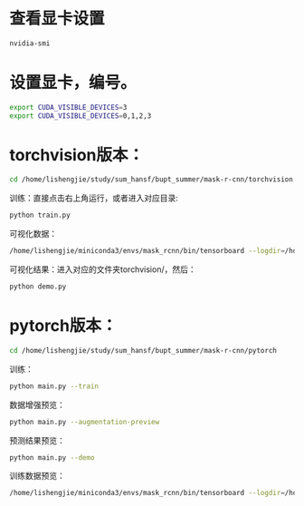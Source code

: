 # 查看显卡设置

```bash
nvidia-smi
```

# 设置显卡，编号。

```bash
export CUDA_VISIBLE_DEVICES=3
export CUDA_VISIBLE_DEVICES=0,1,2,3
```

# torchvision版本：

```bash
cd /home/lishengjie/study/sum_hansf/bupt_summer/mask-r-cnn/torchvision
```

训练：直接点击右上角运行，或者进入对应目录:

```bash
python train.py
```

可视化数据：

```bash
/home/lishengjie/miniconda3/envs/mask_rcnn/bin/tensorboard --logdir=/home/lishengjie/study/sum_hansf/bupt_summer/mask-r-cnn/torchvision/result/three/tensorboard/ --port=9999
```

可视化结果：进入对应的文件夹torchvision/，然后：

```bash
python demo.py
```

# pytorch版本：

```bash
cd /home/lishengjie/study/sum_hansf/bupt_summer/mask-r-cnn/pytorch
```

训练： 

```bash
python main.py --train
```

数据增强预览：

```bash
python main.py --augmentation-preview
```

预测结果预览：

```bash
python main.py --demo
```

训练数据预览：

```bash
/home/lishengjie/miniconda3/envs/mask_rcnn/bin/tensorboard --logdir=/home/lishengjie/study/sum_hansf/bupt_summer/mask-r-cnn/pytorch/result/one/tensorboard/ --port=9999
```